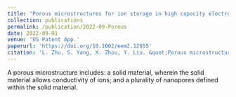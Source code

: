 ```yaml
---
title: "Porous microstructures for ion storage in high capacity electrodes based on surface segregation-induced separation"
collection: publications
permalink: /publication/2022-09-Porous
date: 2022-09-01
venue: 'US Patent App.'
paperurl: 'https://doi.org/10.1002/eem2.12855'
citation: 'L. Zhu, S. Yang, X. Zhou, Y. Liu. &quot;Porous microstructures for ion storage in high capacity electrodes based on surface segregation-induced separation</i>. 2022: 17/632,490.'
---
```

A porous microstructure includes: a solid material, wherein the solid material allows conductivity of ions; and a plurality of nanopores defined within the solid material.
